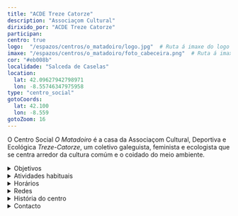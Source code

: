```yaml
---
title: "ACDE Treze Catorze"
description: "Associaçom Cultural"
dirixido_por: "ACDE Treze Catorze"
participan:
centro: true
logo:  "/espazos/centros/o_matadoiro/logo.jpg"  # Ruta á imaxe do logo
imaxe: "/espazos/centros/o_matadoiro/foto_cabeceira.png"  # Ruta á imaxe de fondo
cor: "#eb008b"
localidade: "Salceda de Caselas"
location:
  lat: 42.09627942798971
  lon: -8.55746347975958
type: "centro_social"
gotoCoords:
  lat: 42.100
  lon: -8.559
gotoZoom: 16
---
```

O Centro Social *O Matadoiro* é a casa da Associaçom Cultural, Deportiva e Ecológica *Treze-Catorze*, um coletivo galeguista, feminista e ecologista que se centra arredor da cultura comúm e o coidado do meio ambiente.

<details>
  <summary>Objetivos</summary>
  <ul>
    <li>Objetivo 1</li>
    <li>Objetivo 2</li>
    <li>Objetivo 3</li>
  </ul>
</details>

<details>
  <summary>Atividades habituais</summary>
  <p>No Centro Social organizamos umha ampla variedade de atividades:</p>
  <ul>
    <li>Talheres</li>
    <li>Faladoiros</li>
    <li>Projeçons</li>
    <li>Juntanzas</li>
  </ul>
</details>

<details>
  <summary>Horários</summary>
  <p>Os horários habituais do centro som os seguintes:</p>
  <ul>
    <li><strong>Segundas a sextas:</strong> 16:00 - 21:00.</li>
    <li><strong>Sábados:</strong> 10:00 - 14:00 e 16:00 - 20:00.</li>
    <li><strong>Domingos:</strong> Pechado, excepto para eventos programados.</li>
  </ul>
</details>

<details>
  <summary>Redes</summary>
  <p>Conhece-nos a través de:</p>
  <ul>
    <li>Instragram</li>
    <li>Twiter/X</li>
    <li>Facebook</li>
    <li>Bluesky</li>
  </ul>
</details>

<details>
  <summary>História do centro</summary>
  <p></p>
</details>

<details>
  <summary>Contacto</summary>
  <p>Podes contatar connosco a través de:</p>
  <ul>
    <li>Email: contacto@email.com</li>
    <li>Teléfono: 111 111 111</li>
    <li>Endereço: - </li>
  </ul>
</details>
